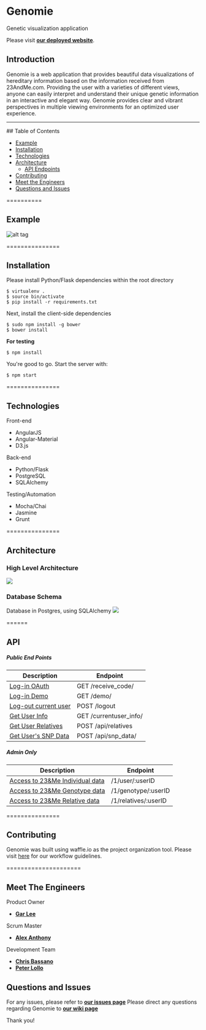 # Genomie
Genetic visualization application

Please visit [**our deployed website**](http://genomie.herokuapp.com).

## Introduction 

Genomie is a web application that provides beautiful data visualizations of hereditary information based on the information received from 23AndMe.com. Providing the user with a varieties of different views, anyone can easily interpret and understand their unique genetic information in an interactive and elegant way. Genomie provides clear and vibrant perspectives in multiple viewing environments for an optimized user experience. 

<hr>
## Table of Contents

  - [Example](#example)
  - [Installation](#installation)
  - [Technologies](#technologies)
  - [Architecture](#architecture)
  	- [API Endpoints](#api)
  - [Contributing](#contributing)
  - [Meet the Engineers](#meet-the-engineers)
  - [Questions and Issues](#questions-and-issues)

==========
## Example
![alt tag](http://i67.tinypic.com/2wce5wl.gif)

===============
## Installation
Please install Python/Flask dependencies within the root directory
```
$ virtualenv .
$ source bin/activate
$ pip install -r requirements.txt
```

Next, install the client-side dependencies
```
$ sudo npm install -g bower
$ bower install
```
**For testing**
```
$ npm install
```

You're good to go. Start the server with:
```
$ npm start
```

===============
## Technologies
Front-end
- AngularJS 
- Angular-Material
- D3.js

Back-end
- Python/Flask
- PostgreSQL
- SQLAlchemy

Testing/Automation
- Mocha/Chai
- Jasmine
- Grunt

===============
## Architecture
### High Level Architecture
![](http://i64.tinypic.com/2zpp661.png)

### Database Schema
Database in Postgres, using SQLAlchemy
![](http://i68.tinypic.com/23i6plz.jpg)

======
## API
##### Public End Points
|Description|Endpoint|
|---|---|
|[Log-in OAuth](routing.md#log-in)|GET /receive_code/|
|[Log-in Demo](routing.md#demo)|GET /demo/|
|[Log-out current user](routing.md#log-out)|POST /logout|
|[Get User Info](routing.md#get-user-info)|GET /currentuser_info/|
|[Get User Relatives](routing.md#relatives)|POST /api/relatives|
|[Get User's SNP Data](routing.md#snpdata)|POST /api/snp_data/|

##### Admin Only
|Description|Endpoint|
|---|---|
|[Access to 23&Me Individual data](routing.md#get-individual-data)|/1/user/:userID|
|[Access to 23&Me Genotype data](routing.md#get-genotype-data)|/1/genotype/:userID|
|[Access to 23&Me Relative data](routing.md#get-relative-data)|/1/relatives/:userID|

===============
## Contributing
Genomie was built using waffle.io as the project organization tool.
Please visit [here](gitflow.md) for our workflow guidelines.

=====================
## Meet The Engineers
Product Owner 
- [**Gar Lee**](https://github.com/LeeGar)

Scrum Master 
- [**Alex Anthony**](https://github.com/alexanthony813)

Development Team 
- [**Chris Bassano**](https://github.com/christo4b)
- [**Peter Lollo**](https://github.com/Peterlollo)

## Questions and Issues
For any issues, please refer to [**our issues page**](https://github.com/ThunderousFigs/Genomes/issues)
Please direct any questions regarding Genomie to [**our wiki page**](https://github.com/ThunderousFigs/Genomes/wiki)

Thank you!

